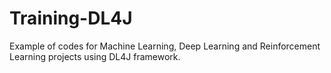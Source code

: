 # Training-DL4J
Example of codes for Machine Learning, Deep Learning and Reinforcement Learning projects using DL4J framework.
